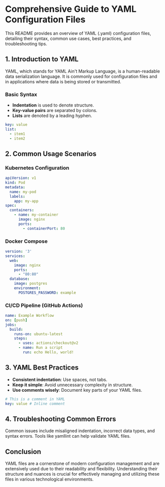 # Comprehensive Guide to YAML Configuration Files

This README provides an overview of YAML (.yaml) configuration files, detailing their syntax, common use cases, best practices, and troubleshooting tips.

## 1. Introduction to YAML

YAML, which stands for YAML Ain't Markup Language, is a human-readable data serialization language. It is commonly used for configuration files and in applications where data is being stored or transmitted.

### Basic Syntax

- **Indentation** is used to denote structure.
- **Key-value pairs** are separated by colons.
- **Lists** are denoted by a leading hyphen.

```yaml
key: value
list:
  - item1
  - item2
```

## 2. Common Usage Scenarios

### Kubernetes Configuration

```yaml
apiVersion: v1
kind: Pod
metadata:
  name: my-pod
  labels:
    app: my-app
spec:
  containers:
    - name: my-container
      image: nginx
      ports:
        - containerPort: 80
```

### Docker Compose

```yaml
version: '3'
services:
  web:
    image: nginx
    ports:
      - "80:80"
  database:
    image: postgres
    environment:
      POSTGRES_PASSWORD: example
```

### CI/CD Pipeline (GitHub Actions)

```yaml
name: Example Workflow
on: [push]
jobs:
  build:
    runs-on: ubuntu-latest
    steps:
      - uses: actions/checkout@v2
      - name: Run a script
        run: echo Hello, world!
```

## 3. YAML Best Practices

- **Consistent indentation**: Use spaces, not tabs.
- **Keep it simple**: Avoid unnecessary complexity in structure.
- **Use comments wisely**: Document key parts of your YAML files.

```yaml
# This is a comment in YAML
key: value # Inline comment
```

## 4. Troubleshooting Common Errors

Common issues include misaligned indentation, incorrect data types, and syntax errors. Tools like yamllint can help validate YAML files.

## Conclusion

YAML files are a cornerstone of modern configuration management and are extensively used due to their readability and flexibility. Understanding their structure and nuances is crucial for effectively managing and utilizing these files in various technological environments.
